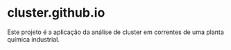 # cluster.github.io
Este projeto é a aplicação da análise de cluster em correntes de uma planta química industrial. 
